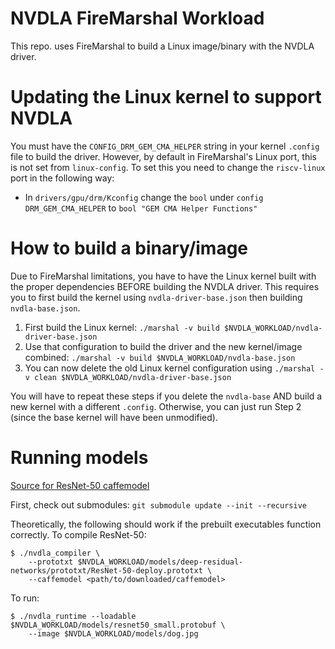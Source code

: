 NVDLA FireMarshal Workload
==========================

This repo. uses FireMarshal to build a Linux image/binary with the NVDLA driver.

# Updating the Linux kernel to support NVDLA

You must have the ``CONFIG_DRM_GEM_CMA_HELPER`` string in your kernel ``.config`` file to build the driver.
However, by default in FireMarshal's Linux port, this is not set from ``linux-config``.
To set this you need to change the ``riscv-linux`` port in the following way:

 * In ``drivers/gpu/drm/Kconfig`` change the ``bool`` under ``config DRM_GEM_CMA_HELPER`` to ``bool "GEM CMA Helper Functions"``

# How to build a binary/image

Due to FireMarshal limitations, you have to have the Linux kernel built with the proper dependencies BEFORE building the NVDLA driver.
This requires you to first build the kernel using ``nvdla-driver-base.json`` then building ``nvdla-base.json``.

 1. First build the Linux kernel: ``./marshal -v build $NVDLA_WORKLOAD/nvdla-driver-base.json``
 2. Use that configuration to build the driver and the new kernel/image combined: ``./marshal -v build $NVDLA_WORKLOAD/nvdla-base.json``
 3. You can now delete the old Linux kernel configuration using ``./marshal -v clean $NVDLA_WORKLOAD/nvdla-driver-base.json``

You will have to repeat these steps if you delete the ``nvdla-base`` AND build a new kernel with a different ``.config``.
Otherwise, you can just run Step 2 (since the base kernel will have been unmodified).

# Running models

[Source for ResNet-50 caffemodel](https://onedrive.live.com/?authkey=%21AAFW2-FVoxeVRck&id=4006CBB8476FF777%2117887&cid=4006CBB8476FF777)

First, check out submodules: `git submodule update --init --recursive`

Theoretically, the following should work if the prebuilt executables function correctly.
To compile ResNet-50:
```
$ ./nvdla_compiler \
    --prototxt $NVDLA_WORKLOAD/models/deep-residual-networks/prototxt/ResNet-50-deploy.prototxt \
    --caffemodel <path/to/downloaded/caffemodel>
```
To run:
```
$ ./nvdla_runtime --loadable $NVDLA_WORKLOAD/models/resnet50_small.protobuf \
    --image $NVDLA_WORKLOAD/models/dog.jpg
```
